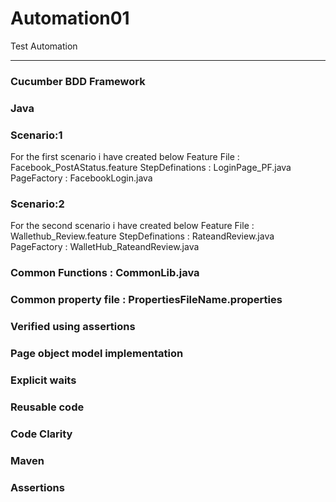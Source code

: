 # Automation01
Test Automation 

***************************************************************************
### Cucumber BDD Framework
### Java
### Scenario:1
For the first scenario i have created below
Feature File      : Facebook_PostAStatus.feature
StepDefinations   : LoginPage_PF.java
PageFactory       : FacebookLogin.java

### Scenario:2
For the second scenario i have created below
Feature File      : Wallethub_Review.feature
StepDefinations   : RateandReview.java
PageFactory       : WalletHub_RateandReview.java

### Common Functions       : CommonLib.java
### Common property file   : PropertiesFileName.properties
### Verified using assertions
### Page object model implementation
### Explicit waits
### Reusable code
### Code Clarity
### Maven
### Assertions 





